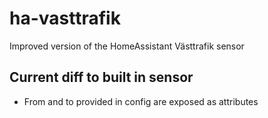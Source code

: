 # ha-vasttrafik
Improved version of the HomeAssistant Västtrafik sensor

## Current diff to built in sensor
* From and to provided in config are exposed as attributes
